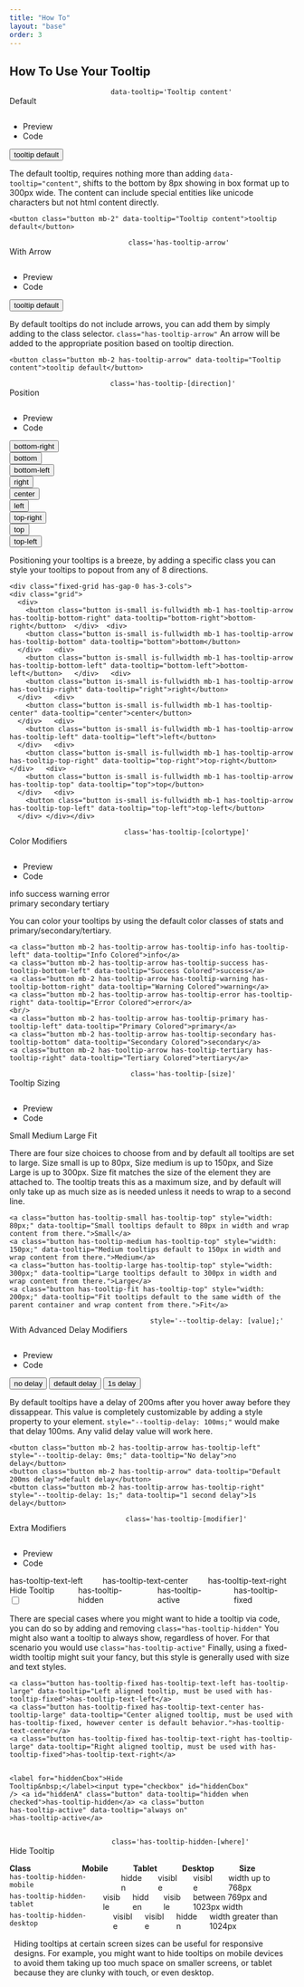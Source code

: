 ```yaml
---
title: "How To"
layout: "base"
order: 3
---
```


<h2 class="subtitle is-2 my-4">How To Use Your Tooltip</h2>

<!-- Default Tab -->
<div class="panel mt-2" data-pagefind-body>
<div class="panel-heading">
  <div class="columns is-mobile is-multiline is-centered">
    <div class="column is-12-mobile is-flex is-justify-content-start custom-mobile-center">
      <p>Default</p>
    </div>
    <div class="column is-12-mobile is-flex is-justify-content-end custom-mobile-center">
      <code class="has-background-grey-lighter has-text-grey-dark px-2 py-1 is-size-7 copy-to-clipboard">data-tooltip='Tooltip content'</code>
    </div>
  </div>
</div>
  <div class="panel-tabs is-toggle is-boxed">
    <div class="tabs is-toggle is-boxed">
      <ul class="mt-2">
        <li class="is-active" data-toggle="tab" data-target="#previewdefault" aria-selected="true"><a>Preview</a></li>
        <li data-toggle="tab" data-target="#previewCodedefault" aria-selected="false"><a>Code</a></li>
      </ul>
    </div>
  </div>
  <div class="tab-content">
    <div class="panel-block tab-pane is-active panel-height" id="previewdefault" role="tabpanel" aria-labelledby="preview-default">
      <div class="content mb-n4">
        <button class="button mb-2" data-tooltip="Tooltip content">tooltip default</button>
        <p>The default tooltip, requires nothing more than adding <code>data-tooltip="content"</code>, shifts to the bottom by 8px showing in box format up to 300px wide. The content can include special entities like unicode characters but not html content directly.</p>
      </div>
    </div>
    <div class="panel-block tab-pane is-hidden panel-height" id="previewCodedefault" role="tabpanel" aria-labelledby="preview-code-default">
<div class="full-height-scrollable">
<pre class="language-html copy-to-clipboard"><code>&lt;button class=&quot;button mb-2&quot; data-tooltip=&quot;Tooltip content&quot;&gt;tooltip default&lt;/button&gt;
</code></pre></div>
    </div>
  </div>
</div>

<!-- With Arrow Tab -->
<div class="panel mt-4" data-pagefind-body>
  <div class="panel-heading">
  <div class="columns is-mobile is-multiline is-centered">
    <div class="column is-12-mobile is-flex is-justify-content-start custom-mobile-center">
      <p>With Arrow</p>
    </div>
    <div class="column is-12-mobile is-flex is-justify-content-end custom-mobile-center">
      <code class="has-background-grey-lighter has-text-grey-dark px-2 py-1 is-size-7 copy-to-clipboard">class='has-tooltip-arrow'</code>
    </div>
  </div>
  </div>
    <div class="panel-tabs">
        <div class="tabs is-toggle is-boxed">
            <ul class="mt-2">
                <li class="is-active" data-toggle="tab" data-target="#previewarrow" aria-selected="true"><a>Preview</a></li>
                <li data-toggle="tab" data-target="#previewCodearrow" aria-selected="false"><a>Code</a></li>
            </ul>
        </div>
    </div>
    <div class="tab-content">
        <div class="panel-block tab-pane is-active panel-height" id="previewarrow" role="tabpanel" aria-labelledby="preview-arrow">
      <div class="content mb-n4">
        <button class="button mb-2 has-tooltip-arrow" data-tooltip="Tooltip content">tooltip default</button>
        <p>By default tooltips do not include arrows, you can add them by simply adding to the class selector. <code>class="has-tooltip-arrow"</code> An arrow will be added to the appropriate position based on tooltip direction.</p>
      </div>
        </div>
        <div class="panel-block tab-pane is-hidden panel-height" id="previewCodearrow" role="tabpanel" aria-labelledby="preview-code-arrow">
<div class="full-height-scrollable"><pre class="language-html copy-to-clipboard"><code>&lt;button class=&quot;button mb-2 has-tooltip-arrow&quot; data-tooltip=&quot;Tooltip content&quot;&gt;tooltip default&lt;/button&gt;
</code></pre></div>
        </div>
    </div>
</div>

<!-- Position Tab -->
<div class="panel mt-4" data-pagefind-body>
  <div class="panel-heading">
    <div class="columns is-mobile is-multiline is-centered">
      <div class="column is-12-mobile is-flex is-justify-content-start custom-mobile-center">
        <p>Position</p>
      </div>
      <div class="column is-12-mobile is-flex is-justify-content-end custom-mobile-center">
        <code class="has-background-grey-lighter has-text-grey-dark px-2 py-1 is-size-7 copy-to-clipboard">class='has-tooltip-[direction]'</code>
      </div>
    </div>  
  </div>
    <div class="panel-tabs">
        <div class="tabs is-toggle is-boxed">
            <ul class="mt-2">
                <li class="is-active" data-toggle="tab" data-target="#previewposition" aria-selected="true"><a>Preview</a></li>
                <li data-toggle="tab" data-target="#previewCodeposition" aria-selected="false"><a>Code</a></li>
            </ul>
        </div>
    </div>
    <div class="tab-content">
        <div class="panel-block tab-pane is-active panel-height" id="previewposition" role="tabpanel" aria-labelledby="preview-position">
      <div class="content mb-n4">
      <div class="fixed-grid has-gap-0 has-3-cols">
      <div class="grid">
  <div>
    <button class="button is-small is-fullwidth mb-1 has-tooltip-arrow has-tooltip-bottom-right" data-tooltip="bottom-right">bottom-right</button>
  </div>
  <div>
    <button class="button is-small is-fullwidth mb-1 has-tooltip-arrow has-tooltip-bottom" data-tooltip="bottom">bottom</button>
  </div>
  <div>
    <button class="button is-small is-fullwidth mb-1 has-tooltip-arrow has-tooltip-bottom-left" data-tooltip="bottom-left">bottom-left</button>
  </div>
  
  <div>
    <button class="button is-small is-fullwidth mb-1 has-tooltip-arrow has-tooltip-right" data-tooltip="right">right</button>
  </div>
  <div>
    <button class="button is-small is-fullwidth mb-1 has-tooltip-center" data-tooltip="center">center</button>
  </div>
  <div>
    <button class="button is-small is-fullwidth mb-1 has-tooltip-arrow has-tooltip-left" data-tooltip="left">left</button>
  </div>
  
  <div>
    <button class="button is-small is-fullwidth mb-1 has-tooltip-arrow has-tooltip-top-right" data-tooltip="top-right">top-right</button>
  </div>
  <div>
    <button class="button is-small is-fullwidth mb-1 has-tooltip-arrow has-tooltip-top" data-tooltip="top">top</button>
  </div>
  <div>
    <button class="button is-small is-fullwidth mb-1 has-tooltip-arrow has-tooltip-top-left" data-tooltip="top-left">top-left</button>
  </div>
</div></div>
        <p>Positioning your tooltips is a breeze, by adding a specific class you can style your tooltips to popout from any of 8 directions.</p>
      </div>
        </div>
        <div class="panel-block tab-pane is-hidden panel-height" id="previewCodeposition" role="tabpanel" aria-labelledby="preview-code-position">
<div class="full-height-scrollable"><pre class="lang-html copy-to-clipboard"><code>&lt;div class=&quot;fixed-grid has-gap-0 has-3-cols&quot;&gt;
&lt;div class=&quot;grid&quot;&gt;
  &lt;div&gt;
    &lt;button class=&quot;button is-small is-fullwidth mb-1 has-tooltip-arrow has-tooltip-bottom-right&quot; data-tooltip=&quot;bottom-right&quot;&gt;bottom-right&lt;/button&gt;  &lt;/div&gt;  &lt;div&gt;
    &lt;button class=&quot;button is-small is-fullwidth mb-1 has-tooltip-arrow has-tooltip-bottom&quot; data-tooltip=&quot;bottom&quot;&gt;bottom&lt;/button&gt; 
  &lt;/div&gt;   &lt;div&gt;
    &lt;button class=&quot;button is-small is-fullwidth mb-1 has-tooltip-arrow has-tooltip-bottom-left&quot; data-tooltip=&quot;bottom-left&quot;&gt;bottom-left&lt;/button&gt;   &lt;/div&gt;   &lt;div&gt;
    &lt;button class=&quot;button is-small is-fullwidth mb-1 has-tooltip-arrow has-tooltip-right&quot; data-tooltip=&quot;right&quot;&gt;right&lt;/button&gt;
  &lt;/div&gt;   &lt;div&gt;
    &lt;button class=&quot;button is-small is-fullwidth mb-1 has-tooltip-center&quot; data-tooltip=&quot;center&quot;&gt;center&lt;/button&gt;
  &lt;/div&gt;   &lt;div&gt;
    &lt;button class=&quot;button is-small is-fullwidth mb-1 has-tooltip-arrow has-tooltip-left&quot; data-tooltip=&quot;left&quot;&gt;left&lt;/button&gt;
  &lt;/div&gt;   &lt;div&gt;
    &lt;button class=&quot;button is-small is-fullwidth mb-1 has-tooltip-arrow has-tooltip-top-right&quot; data-tooltip=&quot;top-right&quot;&gt;top-right&lt;/button&gt;   &lt;/div&gt;   &lt;div&gt;
    &lt;button class=&quot;button is-small is-fullwidth mb-1 has-tooltip-arrow has-tooltip-top&quot; data-tooltip=&quot;top&quot;&gt;top&lt;/button&gt;
  &lt;/div&gt;   &lt;div&gt;
    &lt;button class=&quot;button is-small is-fullwidth mb-1 has-tooltip-arrow has-tooltip-top-left&quot; data-tooltip=&quot;top-left&quot;&gt;top-left&lt;/button&gt;
  &lt;/div&gt; &lt;/div&gt;&lt;/div&gt;
</code></pre></div>
        </div>
    </div>
</div>

<!-- Color Modifiers -->
<div class="panel mt-4" data-pagefind-body>
  <div class="panel-heading">
  <div class="columns is-mobile is-multiline is-centered">
    <div class="column is-12-mobile is-flex is-justify-content-start custom-mobile-center">
      <p>Color Modifiers</p>
    </div>
    <div class="column is-12-mobile is-flex is-justify-content-end custom-mobile-center">
      <code class="has-background-grey-lighter has-text-grey-dark px-2 py-1 is-size-7 copy-to-clipboard">class='has-tooltip-[colortype]'</code>
    </div>
  </div>
  </div>
    <div class="panel-tabs">
        <div class="tabs is-toggle is-boxed">
            <ul class="mt-2">
                <li class="is-active" data-toggle="tab" data-target="#previewcolor" aria-selected="true"><a>Preview</a></li>
                <li data-toggle="tab" data-target="#previewCodecolor" aria-selected="false"><a>Code</a></li>
            </ul>
        </div>
    </div>
    <div class="tab-content">
        <div class="panel-block tab-pane is-active panel-height" id="previewcolor" role="tabpanel" aria-labelledby="preview-color">
      <div class="content mb-n4">
        <a class="button mb-2 has-tooltip-arrow has-tooltip-info has-tooltip-left" data-tooltip="Info Colored">info</a>
        <a class="button mb-2 has-tooltip-arrow has-tooltip-success has-tooltip-bottom-left" data-tooltip="Success Colored">success</a>
        <a class="button mb-2 has-tooltip-arrow has-tooltip-warning has-tooltip-bottom-right" data-tooltip="Warning Colored">warning</a>
        <a class="button mb-2 has-tooltip-arrow has-tooltip-error has-tooltip-right" data-tooltip="Error Colored">error</a>
        <br/>
        <a class="button mb-2 has-tooltip-arrow has-tooltip-primary has-tooltip-left" data-tooltip="Primary Colored">primary</a>
        <a class="button mb-2 has-tooltip-arrow has-tooltip-secondary has-tooltip-bottom" data-tooltip="Secondary Colored">secondary</a>
        <a class="button mb-2 has-tooltip-arrow has-tooltip-tertiary has-tooltip-right" data-tooltip="Tertiary Colored">tertiary</a>        
        <p>You can color your tooltips by using the default color classes of stats and primary/secondary/tertiary.</p>
      </div>
        </div>
        <div class="panel-block tab-pane is-hidden panel-height" id="previewCodecolor" role="tabpanel" aria-labelledby="preview-code-color">
<div class="full-height-scrollable"><pre class="language-html copy-to-clipboard"><code>&lt;a class=&quot;button mb-2 has-tooltip-arrow has-tooltip-info has-tooltip-left&quot; data-tooltip=&quot;Info Colored&quot;&gt;info&lt;/a&gt;
&lt;a class=&quot;button mb-2 has-tooltip-arrow has-tooltip-success has-tooltip-bottom-left&quot; data-tooltip=&quot;Success Colored&quot;&gt;success&lt;/a&gt;
&lt;a class=&quot;button mb-2 has-tooltip-arrow has-tooltip-warning has-tooltip-bottom-right&quot; data-tooltip=&quot;Warning Colored&quot;&gt;warning&lt;/a&gt;
&lt;a class=&quot;button mb-2 has-tooltip-arrow has-tooltip-error has-tooltip-right&quot; data-tooltip=&quot;Error Colored&quot;&gt;error&lt;/a&gt;
&lt;br/&gt;
&lt;a class=&quot;button mb-2 has-tooltip-arrow has-tooltip-primary has-tooltip-left&quot; data-tooltip=&quot;Primary Colored&quot;&gt;primary&lt;/a&gt;
&lt;a class=&quot;button mb-2 has-tooltip-arrow has-tooltip-secondary has-tooltip-bottom&quot; data-tooltip=&quot;Secondary Colored&quot;&gt;secondary&lt;/a&gt;
&lt;a class=&quot;button mb-2 has-tooltip-arrow has-tooltip-tertiary has-tooltip-right&quot; data-tooltip=&quot;Tertiary Colored&quot;&gt;tertiary&lt;/a&gt;
</code></pre></div>
        </div>
    </div>
</div>

<!-- With Size Tab -->
<div class="panel mt-4" data-pagefind-body>
  <div class="panel-heading">
  <div class="columns is-mobile is-multiline is-centered">
    <div class="column is-12-mobile is-flex is-justify-content-start custom-mobile-center">
      <p>Tooltip Sizing</p>
    </div>
    <div class="column is-12-mobile is-flex is-justify-content-end custom-mobile-center">
      <code class="has-background-grey-lighter has-text-grey-dark px-2 py-1 is-size-7 copy-to-clipboard">class='has-tooltip-[size]'</code>
    </div>
  </div>
  </div>
    <div class="panel-tabs">
        <div class="tabs is-toggle is-boxed">
            <ul class="mt-2">
                <li class="is-active" data-toggle="tab" data-target="#previewsize" aria-selected="true"><a>Preview</a></li>
                <li data-toggle="tab" data-target="#previewCodesize" aria-selected="false"><a>Code</a></li>
            </ul>
        </div>
    </div>
    <div class="tab-content">
        <div class="panel-block tab-pane is-active panel-height" id="previewsize" role="tabpanel" aria-labelledby="preview-size">
      <div class="content mb-n4">
					<p>
						<a class="button has-tooltip-small has-tooltip-top" style="width: 80px;"
							data-tooltip="Small tooltips default to 80px in width and wrap content from there.">
							Small</a>
						<a class="button has-tooltip-medium has-tooltip-top" style="width: 150px;"
							data-tooltip="Medium tooltips default to 150px in width and wrap content from there.">
							Medium</a>
						<a class="button has-tooltip-large has-tooltip-top"	style="width: 300px;"
							data-tooltip="Large tooltips default to 300px in width and wrap content from there.">
							Large</a>
						<a class="button has-tooltip-fit has-tooltip-top" style="width: 200px;"
							data-tooltip="Fit tooltips default to the same width of the parent container and wrap content from there.">
							Fit
						</a>
					</p>
        <p>There are four size choices to choose from and by default all tooltips are set to large. Size small is up to 80px, Size medium is up to 150px, and Size Large is up to 300px. Size fit matches the size of the element they are attached to. The tooltip treats this as a maximum size, and by default will only take up as much size as is needed unless it needs to wrap to a second line. </p>
      </div>
        </div>
        <div class="panel-block tab-pane is-hidden panel-height" id="previewCodesize" role="tabpanel" aria-labelledby="preview-code-size">
<div class="full-height-scrollable"><pre class="language-html copy-to-clipboard"><code>&lt;a class=&quot;button has-tooltip-small has-tooltip-top&quot; style=&quot;width: 80px;&quot; data-tooltip=&quot;Small tooltips default to 80px in width and wrap content from there.&quot;&gt;Small&lt;/a&gt;
&lt;a class=&quot;button has-tooltip-medium has-tooltip-top&quot; style=&quot;width: 150px;&quot; data-tooltip=&quot;Medium tooltips default to 150px in width and wrap content from there.&quot;&gt;Medium&lt;/a&gt;
&lt;a class=&quot;button has-tooltip-large has-tooltip-top&quot; style=&quot;width: 300px;&quot; data-tooltip=&quot;Large tooltips default to 300px in width and wrap content from there.&quot;&gt;Large&lt;/a&gt;
&lt;a class=&quot;button has-tooltip-fit has-tooltip-top&quot; style="width: 200px;" data-tooltip=&quot;Fit tooltips default to the same width of the parent container and wrap content from there.&quot;&gt;Fit&lt;/a&gt;
</code></pre></div>
        </div>
    </div>
</div>

<!-- With Delay Modifiers -->
<div class="panel mt-4" data-pagefind-body>
  <div class="panel-heading">
  <div class="columns is-mobile is-multiline is-centered">
    <div class="column is-12-mobile is-flex is-justify-content-start custom-mobile-center">
      <p>With Advanced Delay Modifiers</p>
    </div>
    <div class="column is-12-mobile is-flex is-justify-content-end custom-mobile-center">
      <code class="has-background-grey-lighter has-text-grey-dark px-2 py-1 is-size-7 copy-to-clipboard">style='--tooltip-delay: [value];'</code>
    </div>
  </div>
  </div>
    <div class="panel-tabs">
        <div class="tabs is-toggle is-boxed">
            <ul class="mt-2">
                <li class="is-active" data-toggle="tab" data-target="#previewdelay" aria-selected="true"><a>Preview</a></li>
                <li data-toggle="tab" data-target="#previewCodedelay" aria-selected="false"><a>Code</a></li>
            </ul>
        </div>
    </div>
    <div class="tab-content">
        <div class="panel-block tab-pane is-active panel-height" id="previewdelay" role="tabpanel" aria-labelledby="preview-delay">
      <div class="content mb-n4">
        <button class="button mb-2 has-tooltip-arrow has-tooltip-left" style="--tooltip-delay: 0ms;" data-tooltip="No delay">no delay</button>
        <button class="button mb-2 has-tooltip-arrow" data-tooltip="Default 200ms delay">default delay</button>
        <button class="button mb-2 has-tooltip-arrow has-tooltip-right" style="--tooltip-delay: 1s;" data-tooltip="1 second delay">1s delay</button>
        <p>By default tooltips have a delay of 200ms after you hover away before they dissappear. This value is completely customizable by adding a style property to your element. <code>style="--tooltip-delay: 100ms;"</code> would make that delay 100ms. Any valid delay value will work here.</p>
      </div>
        </div>
        <div class="panel-block tab-pane is-hidden panel-height" id="previewCodedelay" role="tabpanel" aria-labelledby="preview-code-delay">
<div class="full-height-scrollable"><pre class="language-html copy-to-clipboard"><code>&lt;button class=&quot;button mb-2 has-tooltip-arrow has-tooltip-left&quot; style=&quot;--tooltip-delay: 0ms;&quot; data-tooltip=&quot;No delay&quot;&gt;no delay&lt;/button&gt;
&lt;button class=&quot;button mb-2 has-tooltip-arrow&quot; data-tooltip=&quot;Default 200ms delay&quot;&gt;default delay&lt;/button&gt;
&lt;button class=&quot;button mb-2 has-tooltip-arrow has-tooltip-right&quot; style=&quot;--tooltip-delay: 1s;&quot; data-tooltip=&quot;1 second delay&quot;&gt;1s delay&lt;/button&gt;
</code></pre></div>
        </div>
    </div>
</div>

<!-- With Extra Modifiers -->
<div class="panel mt-4" data-pagefind-body>
  <div class="panel-heading">
  <div class="columns is-mobile is-multiline is-centered">
    <div class="column is-12-mobile is-flex is-justify-content-start custom-mobile-center">
      <p>Extra Modifiers</p>
    </div>
    <div class="column is-12-mobile is-flex is-justify-content-end custom-mobile-center">
      <code class="has-background-grey-lighter has-text-grey-dark px-2 py-1 is-size-7 copy-to-clipboard">class='has-tooltip-[modifier]'</code>
    </div>
  </div>
  </div>
    <div class="panel-tabs">
        <div class="tabs is-toggle is-boxed">
            <ul class="mt-2">
                <li class="is-active" data-toggle="tab" data-target="#previewmodifier" aria-selected="true"><a>Preview</a></li>
                <li data-toggle="tab" data-target="#previewCodemodifier" aria-selected="false"><a>Code</a></li>
            </ul>
        </div>
    </div>
    <div class="tab-content">
        <div class="panel-block tab-pane is-active panel-height" id="previewmodifier" role="tabpanel" aria-labelledby="preview-modifier">
      <div class="content mb-n4">
<div class="columns is-mobile">
  <div class="column is-4 is-flex is-align-items-center is-justify-content-center">
    <a class="button has-tooltip-fixed has-tooltip-text-left has-tooltip-large" data-tooltip="Left aligned tooltip, must be used with has-tooltip-fixed">has-tooltip-text-left</a>
  </div>
  <div class="column is-4 is-flex is-align-items-center is-justify-content-center">
    <a class="button has-tooltip-fixed has-tooltip-text-center has-tooltip-large" data-tooltip="Center aligned tooltip, must be used with has-tooltip-fixed, however center is default behavior.">has-tooltip-text-center</a>
  </div>
  <div class="column is-4 is-flex is-align-items-center is-justify-content-center">
    <a class="button has-tooltip-fixed has-tooltip-text-right has-tooltip-large" data-tooltip="Right aligned tooltip, must be used with has-tooltip-fixed">has-tooltip-text-right</a>
    </div>
  </div>      
<div class="columns is-mobile">
 <div class="column is-3 is-flex is-align-items-center is-justify-content-center">
   <label for="hiddenCbox">Hide Tooltip&nbsp;</label><input type="checkbox" id="hiddenCbox" />
 </div>
 <div class="column is-3">
   <a id="hiddenA" class="button" data-tooltip="hidden when checked">has-tooltip-hidden</a>
 </div>
 <div class="column is-3">
   <a class="button has-tooltip-active" data-tooltip="always on">has-tooltip-active</a>
 </div>
 <div class="column is-3">
   <a class="button has-tooltip-fixed" data-tooltip="Matches tooltip width and max-width; It is generally used within size styles but uses default size of large.">has-tooltip-fixed</a>
 </div> 
</div>
        <p>There are special cases where you might want to hide a tooltip via code, you can do so by adding and removing <code>class="has-tooltip-hidden"</code> You might also want a tooltip to always show, regardless of hover. For that scenario you would use <code>class="has-tooltip-active"</code> Finally, using a fixed-width tooltip might suit your fancy, but this style is generally used with size and text styles.</p>
      </div>
        </div>
        <div class="panel-block tab-pane is-hidden panel-height" id="previewCodemodifier" role="tabpanel" aria-labelledby="preview-code-modifier">
<div class="full-height-scrollable"><pre class="language-html copy-to-clipboard"><code>&lt;a class=&quot;button has-tooltip-fixed has-tooltip-text-left has-tooltip-large&quot; data-tooltip=&quot;Left aligned tooltip, must be used with has-tooltip-fixed&quot;&gt;has-tooltip-text-left&lt;/a&gt;
&lt;a class=&quot;button has-tooltip-fixed has-tooltip-text-center has-tooltip-large&quot; data-tooltip=&quot;Center aligned tooltip, must be used with has-tooltip-fixed, however center is default behavior.&quot;&gt;has-tooltip-text-center&lt;/a&gt;
&lt;a class=&quot;button has-tooltip-fixed has-tooltip-text-right has-tooltip-large&quot; data-tooltip=&quot;Right aligned tooltip, must be used with has-tooltip-fixed&quot;&gt;has-tooltip-text-right&lt;/a&gt;

&lt;label for=&quot;hiddenCbox&quot;&gt;Hide Tooltip&amp;nbsp;&lt;/label&gt;&lt;input type=&quot;checkbox&quot; id=&quot;hiddenCbox&quot; /&gt;
&lt;a id=&quot;hiddenA&quot; class=&quot;button&quot; data-tooltip=&quot;hidden when checked&quot;&gt;has-tooltip-hidden&lt;/a&gt;
&lt;a class=&quot;button has-tooltip-active&quot; data-tooltip=&quot;always on&quot; &gt;has-tooltip-active&lt;/a&gt;
</code></pre></div>
        </div>
    </div>
</div>

<!-- Hidden Tab -->
<div class="panel" data-pagefind-body>
  <div class="panel-heading">
    <div class="columns is-mobile is-centered">
      <div class="column is-flex is-justify-content-start custom-mobile-center">
        <p>Hide Tooltip</p>
      </div>
      <div class="column is-flex is-justify-content-end custom-mobile-center">
        <code class="has-background-grey-lighter has-text-grey-dark px-2 py-1 is-size-7 copy-to-clipboard">class='has-tooltip-hidden-[where]'</code>
      </div>
    </div>  
  </div>  

  <div class="panel-block">
    <div class="panel-content">

<div class="container">
  <!-- Header Row (hidden on mobile) -->
  <div class="columns is-hidden-mobile">
    <div class="column is-4"><strong>Class</strong></div>
    <div class="column is-4">
      <div class="columns">
        <div class="column is-4"><strong>Mobile</strong></div>
        <div class="column is-4"><strong>Tablet</strong></div>
        <div class="column is-4"><strong>Desktop</strong></div>
      </div>
    </div>
    <div class="column is-4"><strong>Size</strong></div>
  </div>

  <!-- Tooltip Rows -->
  <div class="columns">
    <div class="column is-4 is-full-mobile">
      <code class="copy-to-clipboard has-tooltip-hidden-mobile has-tooltip-right" data-tooltip="has-tooltip-hidden-mobile">has-tooltip-hidden-mobile</code>
    </div>
    <div class="column is-4">
      <div class="columns">
        <div class="column is-4"><span class="tag is-danger">hidden</span></div>
        <div class="column is-4"><span class="tag is-success">visible</span></div>
        <div class="column is-4"><span class="tag is-success">visible</span></div>
      </div>
    </div>
    <div class="column is-4 is-hidden-mobile"><span>width up to 768px</span></div>
  </div>

  <!-- Additional Tooltip Rows -->
  <div class="columns">
    <div class="column is-4 is-full-mobile">
      <code class="copy-to-clipboard has-tooltip-hidden-tablet has-tooltip-right" data-tooltip="has-tooltip-hidden-tablet">has-tooltip-hidden-tablet</code>
    </div>
    <div class="column is-4">
      <div class="columns">
        <div class="column is-4"><span class="tag is-success">visible</span></div>
        <div class="column is-4"><span class="tag is-danger">hidden</span></div>
        <div class="column is-4"><span class="tag is-success">visible</span></div>
      </div>
    </div>    
    <div class="column is-4 is-hidden-mobile"><span>between 769px and 1023px width</span></div>
  </div>

  <!-- Desktop Tooltip Row -->
  <div class="columns">
    <div class="column is-4 is-full-mobile">
      <code class="copy-to-clipboard has-tooltip-hidden-desktop has-tooltip-right" data-tooltip="has-tooltip-hidden-desktop">has-tooltip-hidden-desktop</code>
    </div>
    <div class="column is-4">
      <div class="columns">
        <div class="column is-4"><span class="tag is-success">visible</span></div>
        <div class="column is-4"><span class="tag is-success">visible</span></div>
        <div class="column is-4"><span class="tag is-danger">hidden</span></div>
      </div>
    </div>       
    <div class="column is-4 is-hidden-mobile"><span>width greater than 1024px</span></div>
  </div>
</div>
<!-- Informational Content -->
<div style="margin: 8px;">
    <p>Hiding tooltips at certain screen sizes can be useful for responsive designs. For example, you might want to hide tooltips on mobile devices to avoid them taking up too much space on smaller screens, or tablet because they are clunky with touch, or even desktop.</p>
    </div>
    </div>
  </div>    
</div>
